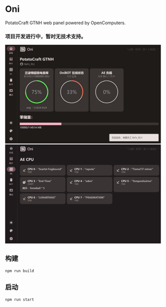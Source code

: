 # Oni
PotatoCraft GTNH web panel powered by OpenComputers.  
### 项目开发进行中，暂时无技术支持。
![](./_README_resources/1.webp)
![](./_README_resources/2.webp)

## 构建
```
npm run build
```

## 启动
```
npm run start
```
